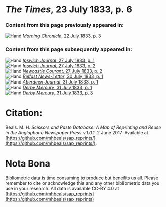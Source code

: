 # *The Times*, 23 July 1833, p. 6  
  
### Content from this page previously appeared in:  
![Hand](http://scissorsandpaste.net/wp-content/uploads/2017/06/smallhandpointer.png) [*Morning Chronicle*, 22 July 1833, p. 3](https://mhbeals.github.io/sap_html/Morning-Chronicle/Morning-Chronicle-22-July-1833-p-3)  
  
### Content from this page subsequently appeared in:  
![Hand](http://scissorsandpaste.net/wp-content/uploads/2017/06/smallhandpointer.png) [*Ipswich Journal*, 27 July 1833, p. 1](https://mhbeals.github.io/sap_html/Ipswich-Journal/Ipswich-Journal-27-July-1833-p-1)  
![Hand](http://scissorsandpaste.net/wp-content/uploads/2017/06/smallhandpointer.png) [*Ipswich Journal*, 27 July 1833, p. 2](https://mhbeals.github.io/sap_html/Ipswich-Journal/Ipswich-Journal-27-July-1833-p-2)  
![Hand](http://scissorsandpaste.net/wp-content/uploads/2017/06/smallhandpointer.png) [*Newcastle Courant*, 27 July 1833, p. 2](https://mhbeals.github.io/sap_html/Newcastle-Courant/Newcastle-Courant-27-July-1833-p-2)  
![Hand](http://scissorsandpaste.net/wp-content/uploads/2017/06/smallhandpointer.png) [*Belfast News-Letter*, 30 July 1833, p. 1](https://mhbeals.github.io/sap_html/Belfast-News-Letter/Belfast-News-Letter-30-July-1833-p-1)  
![Hand](http://scissorsandpaste.net/wp-content/uploads/2017/06/smallhandpointer.png) [*Aberdeen Journal*, 31 July 1833, p. 1](https://mhbeals.github.io/sap_html/Aberdeen-Journal/Aberdeen-Journal-31-July-1833-p-1)  
![Hand](http://scissorsandpaste.net/wp-content/uploads/2017/06/smallhandpointer.png) [*Derby Mercury*, 31 July 1833, p. 1](https://mhbeals.github.io/sap_html/Derby-Mercury/Derby-Mercury-31-July-1833-p-1)  
![Hand](http://scissorsandpaste.net/wp-content/uploads/2017/06/smallhandpointer.png) [*Derby Mercury*, 31 July 1833, p. 3](https://mhbeals.github.io/sap_html/Derby-Mercury/Derby-Mercury-31-July-1833-p-3)  


# Citation: 

Beals. M. H. *Scissors and Paste Database: A Map of Reprinting and Reuse in the Anglophone Newspaper Press v.1.0.1.* 2 June 2017. Available at [https://github.com/mhbeals/sap_reprints/](https://github.com/mhbeals/sap_reprints/). 

# Nota Bona

Bibliometric data is time consuming to produce but benefits us all. Please remember to cite or acknowledge this and any other bibliometric data you use in your research. All data is available CC-BY 4.0 at [https://github.com/mhbeals/sap_reprints](https://github.com/mhbeals/sap_reprints)